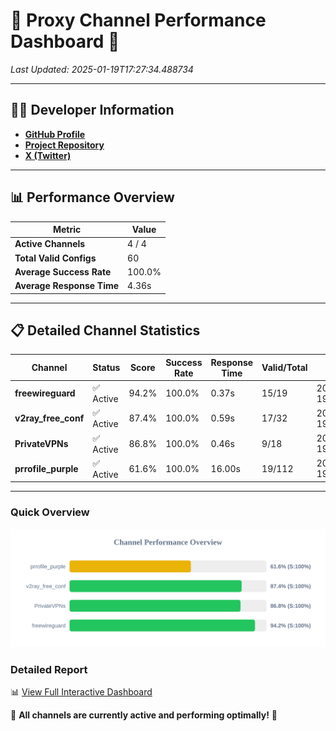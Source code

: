 # 🌟 Proxy Channel Performance Dashboard 🌟

_Last Updated: 2025-01-19T17:27:34.488734_

---

## 👩‍💻 Developer Information

- **[GitHub Profile](https://github.com/4n0nymou3)**  
- **[Project Repository](https://github.com/4n0nymou3/multi-proxy-config-fetcher)**  
- **[X (Twitter)](https://x.com/4n0nymou3)**  

---

## 📊 Performance Overview

| Metric                | Value       |
|-----------------------|-------------|
| **Active Channels**   | 4 / 4       |
| **Total Valid Configs** | 60          |
| **Average Success Rate** | 100.0%      |
| **Average Response Time** | 4.36s       |

---

## 📋 Detailed Channel Statistics

| Channel          | Status     | Score  | Success Rate | Response Time | Valid/Total | Last Success               |
|------------------|------------|--------|--------------|---------------|-------------|----------------------------|
| **freewireguard**  | ✅ Active  | 94.2%  | 100.0% | 0.37s         | 15/19       | 2025-01-19T17:27:34.486862 |
| **v2ray_free_conf**  | ✅ Active  | 87.4%  | 100.0% | 0.59s         | 17/32       | 2025-01-19T17:27:33.599078 |
| **PrivateVPNs**  | ✅ Active  | 86.8%  | 100.0% | 0.46s         | 9/18       | 2025-01-19T17:27:34.091241 |
| **prrofile_purple**  | ✅ Active  | 61.6%  | 100.0% | 16.00s         | 19/112       | 2025-01-19T17:27:32.978220 |

---

### Quick Overview
<div align="center">
  <a href="https://raw.githubusercontent.com/nullluser/NullRepo/refs/heads/main/assets/channel_stats_chart.svg">
    <img src="https://raw.githubusercontent.com/nullluser/NullRepo/refs/heads/main/assets/channel_stats_chart.svg" alt="Source Performance Statistics" width="800">
  </a>
</div>

### Detailed Report
📊 [View Full Interactive Dashboard](https://htmlpreview.github.io/?https://github.com/nullluser/NullRepo/blob/main/assets/performance_report.html)

🎉 **All channels are currently active and performing optimally!** 🎉
